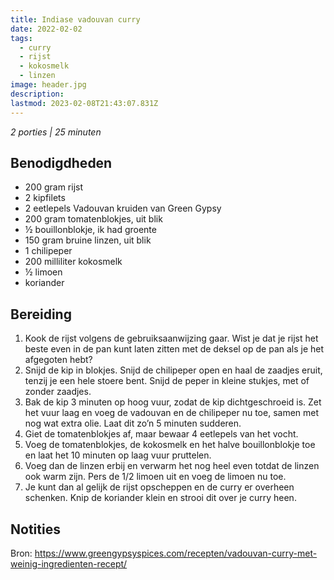 ```yaml
---
title: Indiase vadouvan curry
date: 2022-02-02
tags:
  - curry
  - rijst
  - kokosmelk
  - linzen
image: header.jpg
description: 
lastmod: 2023-02-08T21:43:07.831Z
---
```


_2 porties | 25 minuten_

## Benodigdheden

-   200 gram  rijst 
-   2  kipfilets 
-   2  eetlepels Vadouvan kruiden van Green Gypsy 
-   200 gram  tomatenblokjes, uit blik 
-   ½  bouillonblokje, ik had groente 
-   150 gram  bruine linzen, uit blik 
-   1  chilipeper 
-   200 milliliter kokosmelk 
-   ½  limoen 
-   koriander 

## Bereiding

1.  Kook de rijst volgens de gebruiksaanwijzing gaar. Wist je dat je rijst het beste even in de pan kunt laten zitten met de deksel op de pan als je het afgegoten hebt? 
2.  Snijd de kip in blokjes. Snijd de chilipeper open en haal de zaadjes eruit, tenzij je een hele stoere bent. Snijd de peper in kleine stukjes, met of zonder zaadjes. 
3.  Bak de kip 3 minuten op hoog vuur, zodat de kip dichtgeschroeid is. Zet het vuur laag en voeg de vadouvan en de chilipeper nu toe, samen met nog wat extra olie. Laat dit zo’n 5 minuten sudderen. 
4.  Giet de tomatenblokjes af, maar bewaar 4 eetlepels van het vocht. 
5.  Voeg de tomatenblokjes, de kokosmelk en het halve bouillonblokje toe en laat het 10 minuten op laag vuur pruttelen. 
6.  Voeg dan de linzen erbij en verwarm het nog heel even totdat de linzen ook warm zijn. Pers de 1/2 limoen uit en voeg de limoen nu toe. 
7.  Je kunt dan al gelijk de rijst opscheppen en de curry er overheen schenken. Knip de koriander klein en strooi dit over je curry heen. 

## Notities
Bron: https://www.greengypsyspices.com/recepten/vadouvan-curry-met-weinig-ingredienten-recept/